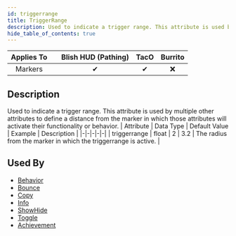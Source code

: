 ```yaml
---
id: triggerrange
title: TriggerRange
description: Used to indicate a trigger range. This attribute is used by multiple other attributes to define a distance from the marker in which those attributes will activate their functionality or behavior.
hide_table_of_contents: true
---
```

| Applies To | | Blish HUD (Pathing) | TacO | Burrito |
|-|-|-|-|-|
| <center>Markers</center> | | <center>✔</center> | <center>✔</center> | <center>❌</center> |


## Description
Used to indicate a trigger range. This attribute is used by multiple other attributes to define a distance from the marker in which those attributes will activate their functionality or behavior.
| Attribute | Data Type | Default Value | Example | Description |
|-|-|-|-|-|
| triggerrange | float | 2 | 3.2 | The radius from the marker in which the triggerrange is active. | 

## Used By
- [Behavior](/docs/marker-dev/attributes/behavior)
- [Bounce](/docs/marker-dev/attributes/bounce)
- [Copy](/docs/marker-dev/attributes/copy)
- [Info](/docs/marker-dev/attributes/info)
- [ShowHide](/docs/marker-dev/attributes/showhide)
- [Toggle](/docs/marker-dev/attributes/toggle)
- [Achievement](/docs/marker-dev/attributes/achievement)

